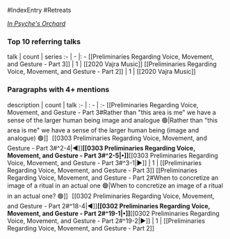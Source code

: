 #IndexEntry #Retreats

[_In Psyche's Orchard_](https://dharmaseed.org/retreats/4513/)

### Top 10 referring talks
talk | count | series
:- | - |: -
[[Preliminaries Regarding Voice, Movement, and Gesture - Part 3]] | 1 | [[2020 Vajra Music]]
[[Preliminaries Regarding Voice, Movement, and Gesture - Part 2]] | 1 | [[2020 Vajra Music]]

### Paragraphs with 4+ mentions
description | count | talk
:- | : - | :-
[[Preliminaries Regarding Voice, Movement, and Gesture - Part 3#Rather than "this area is me" we have a sense of the larger human being image and analogue 🟢\|Rather than "this area is me" we have a sense of the larger human being (image and analogue) 🟢]] &nbsp;&nbsp;[[0303 Preliminaries Regarding Voice, Movement, and Gesture - Part 3#^2-4\|◀]]**[[0303 Preliminaries Regarding Voice, Movement, and Gesture - Part 3#^2-5\|•]]**[[0303 Preliminaries Regarding Voice, Movement, and Gesture - Part 3#^3-1\|▶]] | 1 | [[Preliminaries Regarding Voice, Movement, and Gesture - Part 3]]
[[Preliminaries Regarding Voice, Movement, and Gesture - Part 2#When to concretize an image of a ritual in an actual one 🟢\|When to concretize an image of a ritual in an actual one? 🟢]] &nbsp;&nbsp;[[0302 Preliminaries Regarding Voice, Movement, and Gesture - Part 2#^18-4\|◀]]**[[0302 Preliminaries Regarding Voice, Movement, and Gesture - Part 2#^19-1\|•]]**[[0302 Preliminaries Regarding Voice, Movement, and Gesture - Part 2#^19-2\|▶]] | 1 | [[Preliminaries Regarding Voice, Movement, and Gesture - Part 2]]

